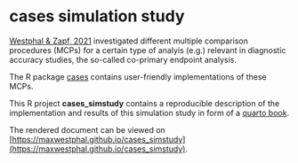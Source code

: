 # cases simulation study

[Westphal \& Zapf, 2021](https://arxiv.org/abs/2105.13469) investigated different multiple comparison procedures (MCPs) for a certain type of analyis (e.g.) relevant in diagnostic accuracy studies, the so-called co-primary endpoint analysis.

The R package [cases](https://github.com/maxwestphal/cases/) contains user-friendly implementations of these MCPs.

This R project **cases_simstudy** contains a reproducible description of the implementation and results of this simulation study in form of a [quarto book](https://quarto.org/docs/books).  

The rendered document can be viewed on [https://maxwestphal.github.io/cases_simstudy](https://maxwestphal.github.io/cases_simstudy).

